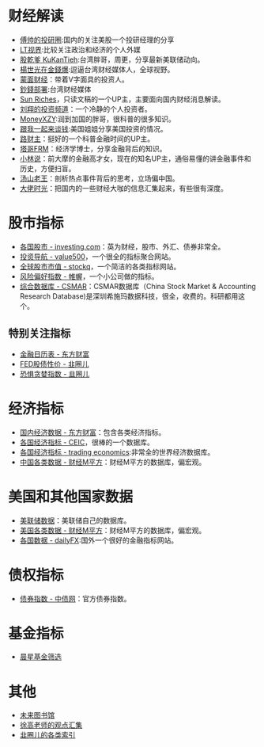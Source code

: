 # 财经解读

- [傅帅的投研圈](https://mp.weixin.qq.com/mp/appmsgalbum?__biz=MzIwMzM1MDYyMw==&action=getalbum&album_id=2524008843035787264&scene=173&from_msgid=2247485862&from_itemidx=1&count=3&nolastread=1#wechat_redirect):国内的关注美股一个投研经理的分享
- [LT视界](https://www.youtube.com/c/lifetimeuscn):比较关注政治和经济的个人外媒
- [股乾爹 KuKanTieh](https://www.youtube.com/channel/UCDDneQi63kJAdr3i5VCPzHg):台湾胖哥，周更，分享最新美联储动向。
- [楊世光在金錢爆](https://www.youtube.com/c/%E9%87%91%E9%8C%A2%E7%88%86):逗逼台湾财经媒体人，全球视野。
- [蒙面财经](https://www.youtube.com/channel/UCjJklW6MyT2yjHEOrRu-FOA)：带着V字面具的投资人。
- [鈔錢部署](https://www.youtube.com/c/%E8%8F%AF%E8%A6%96%E5%84%AA%E9%81%B8-%E9%88%94%E9%8C%A2%E9%83%A8%E7%BD%B2):台湾财经媒体
- [Sun Riches](https://www.youtube.com/user/sun2823793)，只读文稿的一个UP主，主要面向国内财经消息解读。
- [刘翔的投资频道](https://www.youtube.com/channel/UC0e5c4U67Vm6sAVK0vxN3Uw)：一个冷静的个人投资者。
- [MoneyXZY](https://www.youtube.com/c/MoneyXYZ):润到加国的胖哥，很科普的很多知识。
- [跟我一起来谈钱](https://www.youtube.com/channel/UC5RtC9dKUJ9noJ4C6N4XnmQ):美国姐姐分享美国投资的情况。
- [路财主](https://www.youtube.com/channel/UCHiUGbWH0Tpudc6ImtKRWYg)：挺好的一个科普金融时间的UP主。
- [塔哥FRM](https://space.bilibili.com/1159020889/?spm_id_from=333.999.0.0)：经济学博士，分享金融背后的知识。
- [小林说](https://www.youtube.com/c/Lindsay%E8%AF%B4)：前大摩的金融高才女，现在的知名UP主，通俗易懂的讲金融事件和历史，方便扫盲。
- [汤山老王](https://www.youtube.com/c/%E6%B1%A4%E5%B1%B1%E8%80%81%E7%8E%8B/videos)：剖析热点事件背后的思考，立场偏中国。
- [大佬时光](https://www.youtube.com/channel/UCsk_KewWLxnd0Ecs0zMs1BQ)：把国内的一些财经大咖的信息汇集起来，有些很有深度。


# 股市指标

- [各国股市 - investing.com](https://cn.investing.com/equities/)：英为财经，股市、外汇、债券非常全。
- [投资导航 - value500](http://value500.com/PE.asp)，一个很全的指标聚合网站。
- [全球股市市值 - stockq](https://www.stockq.org/economy/cap.php)，一个简洁的各类指标网站。
- [风险偏好指数 - 帷幄](https://www.weivol.cn/rai/)，一个小公司做的指标。
- [综合数据库 - CSMAR](https://cn.gtadata.com/)：CSMAR数据库（China Stock Market & Accounting Research Database)是深圳希施玛数据科技，很全，收费的。科研都用这个。
## 特别关注指标
- [金融日历表 - 东方财富](https://data.eastmoney.com/cjrl/default.html)
- [FED股债性价 - 韭圈儿](https://funddb.cn/site/fed)
- [恐惧贪婪指数 - 韭圈儿](https://funddb.cn/tool/fear)

# 经济指标
- [国内经济数据 - 东方财富](https://data.eastmoney.com/cjsj/cpi.html)：包含各类经济指标。
- [各国经济指标 - CEIC](https://www.ceicdata.com/zh-hans/indicator/)，很棒的一个数据库。
- [各国经济指标 - trading economics](https://zh.tradingeconomics.com/indicators):非常全的世界经济数据库。
- [中国各类数据 - 财经M平方](https://www.macromicro.me/macro/cn)：财经M平方的数据库，偏宏观。

# 美国和其他国家数据
- [美联储数据](https://fred.stlouisfed.org/)：美联储自己的数据库。
- [美国各类数据 - 财经M平方](https://www.macromicro.me/collections/9/us-market-relative/48/target-rate)：财经M平方的数据库，偏宏观。
- [各国数据 - dailyFX](https://www.dailyfxasia.com/):国外一个很好的金融指标网站。

# 债权指标
- [债券指数 - 中债网](https://yield.chinabond.com.cn/cbweb-mn/indices/single_index_query?locale=zh_CN)：官方债券指数。

# 基金指标
- [晨星基金筛选](https://www.morningstar.cn/fundselect/default.aspx)

# 其他
- [未来图书馆](http://520myfuture.com/db/entrance/?catId=20)
- [徐高老师的观点汇集](http://www.chinacef.cn/index.php/experts/zjmain/experts_id/30)
- [韭圈儿的各类索引](https://jiucaishuo.com/)
